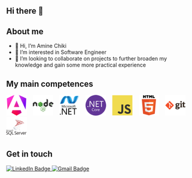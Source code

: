 ## Hi there 👋

<!--
<div align="center">
  <img src="https://github.com/DavideZanutto/DavideZanutto/blob/main/ProfileGif.gif"/>
</div>
-->

## About me

- 👋 Hi, I’m Amine Chiki
- 👀 I’m interested in Software Engineer
- 💞️ I’m looking to collaborate on projects to further broaden my knowledge and gain some more practical experience

## My main competences

<div>
  <img src="https://github.com/devicons/devicon/blob/master/icons/angular/angular-original.svg" title="angular"  alt="angular" width="55" height="55"/>&nbsp &nbsp;
  <img src="https://github.com/devicons/devicon/blob/master/icons/nodejs/nodejs-original-wordmark.svg" title="nodejs"  alt="nodejs" width="55" height="55"/>&nbsp &nbsp;
  <img src="https://github.com/devicons/devicon/blob/master/icons/dot-net/dot-net-original-wordmark.svg" title="dot-net"  alt="dot-net" width="55" height="55"/>&nbsp &nbsp;
  <img src="https://github.com/devicons/devicon/blob/master/icons/dotnetcore/dotnetcore-original.svg" title="dotnetcore"  alt="dotnetcore" width="55" height="55"/>&nbsp &nbsp;
  <img src="https://github.com/devicons/devicon/blob/master/icons/javascript/javascript-original.svg" title="javascript"  alt="javascript" width="55" height="55"/>&nbsp &nbsp;
  <img src="https://github.com/devicons/devicon/blob/master/icons/html5/html5-original-wordmark.svg" title="HTML5" alt="HTML" width="55" height="55"/>&nbsp &nbsp;
  <img src="https://github.com/devicons/devicon/blob/master/icons/git/git-original-wordmark.svg" title="git" alt="git" width="55" height="55"/>&nbsp;
  <img src="https://github.com/devicons/devicon/blob/master/icons/microsoftsqlserver/microsoftsqlserver-original-wordmark.svg" title="microsoftsqlserver" alt="microsoftsqlserver" width="55" height="55"/>&nbsp;
</div>

## Get in touch

<div id="badges">
  <a href="https://www.linkedin.com/in/amine-chiki-b0b548184">
    <img src="https://img.shields.io/badge/LinkedIn-blue?style=for-the-badge&logo=linkedin&logoColor=white" alt="LinkedIn Badge"/>
  </a>
  <a href="mailto://aminechiki80@gmail.com">
    <img src="https://img.shields.io/badge/Gmail-red?style=for-the-badge&logo=gmail&logoColor=white" alt="Gmail Badge"/>
  </a>
</div>

